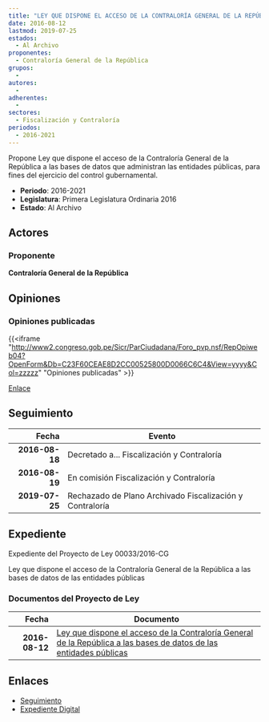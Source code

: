 ```yaml
---
title: "LEY QUE DISPONE EL ACCESO DE LA CONTRALORÍA GENERAL DE LA REPÚBLICA A LAS BASES DE DATOS DE LAS ENTIDADES PÚBLICAS"
date: 2016-08-12
lastmod: 2019-07-25
estados: 
  - Al Archivo
proponentes: 
  - Contraloría General de la República
grupos: 
  - 
autores: 
  - 
adherentes: 
  - 
sectores: 
  - Fiscalización y Contraloría
periodos: 
  - 2016-2021
---
```


Propone Ley que dispone el acceso de la Contraloría General de la República a las bases de datos que administran las entidades públicas, para fines del ejercicio del control gubernamental.

- **Periodo**: 2016-2021
- **Legislatura**: Primera Legislatura Ordinaria 2016
- **Estado**: Al Archivo

## Actores

### Proponente

**Contraloría General de la República**


## Opiniones

### Opiniones publicadas

{{<iframe "http://www2.congreso.gob.pe/Sicr/ParCiudadana/Foro_pvp.nsf/RepOpiweb04?OpenForm&Db=C23F60CEAE8D2CC00525800D0066C6C4&View=yyyy&Col=zzzzz" "Opiniones publicadas" >}}

[Enlace](http://www2.congreso.gob.pe/Sicr/ParCiudadana/Foro_pvp.nsf/RepOpiweb04?OpenForm&Db=C23F60CEAE8D2CC00525800D0066C6C4&View=yyyy&Col=zzzzz)

## Seguimiento

| Fecha | Evento |
|------:|--------|
| **2016-08-18** | Decretado a... Fiscalización y Contraloría|
| **2016-08-19** | En comisión Fiscalización y Contraloría|
| **2019-07-25** | Rechazado de Plano Archivado Fiscalización y Contraloría|


## Expediente

Expediente del Proyecto de Ley 00033/2016-CG

Ley que dispone el acceso de la Contraloría General de la República a las bases de datos de las entidades públicas


### Documentos del Proyecto de Ley

| Fecha | Documento |
|------:|--------|
| **2016-08-12** | [Ley que dispone el acceso de la Contraloría General de la República a las bases de datos de las entidades públicas](http://www.leyes.congreso.gob.pe/Documentos/2016_2021/Proyectos_de_Ley_y_de_Resoluciones_Legislativas/PL00033_20160812.pdf) |

## Enlaces 

- [Seguimiento](http://www2.congreso.gob.pe/Sicr/TraDocEstProc/CLProLey2016.nsf/f7fff46988ca05b1052578e100829cc7/accf7fdb35dc5ad30525800d006cc41f?OpenDocument)
- [Expediente Digital](http://www2.congreso.gob.pe/Sicr/TraDocEstProc/CLProLey2016.nsf/f7fff46988ca05b1052578e100829cc7/accf7fdb35dc5ad30525800d006cc41f?OpenDocument&Click=05257FB7005EB655.eb71d0cf91d8294e05256cdf006b5706/$Body/0.1C6C)
